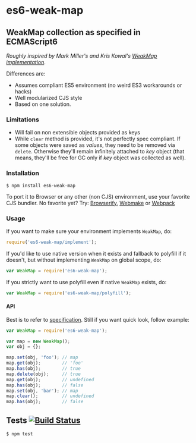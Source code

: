 # es6-weak-map





































<extoc></extoc>

## WeakMap collection as specified in ECMAScript6

_Roughly inspired by Mark Miller's and Kris Kowal's [WeakMap implementation](https://github.com/drses/weak-map)_.

Differences are:
- Assumes compliant ES5 environment (no weird ES3 workarounds or hacks)
- Well modularized CJS style
- Based on one solution.

### Limitations

- Will fail on non extensible objects provided as keys
- While `clear` method is provided, it's not perfectly spec compliant. If some objects were saved as _values_, they need to be removed via `delete`. Otherwise they'll remain infinitely attached to _key_ object (that means, they'll be free for GC only if _key_ object was collected as well).

### Installation

	$ npm install es6-weak-map

To port it to Browser or any other (non CJS) environment, use your favorite CJS bundler. No favorite yet? Try: [Browserify](http://browserify.org/), [Webmake](https://github.com/medikoo/modules-webmake) or [Webpack](http://webpack.github.io/)

### Usage

If you want to make sure your environment implements `WeakMap`, do:

```javascript
require('es6-weak-map/implement');
```

If you'd like to use native version when it exists and fallback to polyfill if it doesn't, but without implementing `WeakMap` on global scope, do:

```javascript
var WeakMap = require('es6-weak-map');
```

If you strictly want to use polyfill even if native `WeakMap` exists, do:

```javascript
var WeakMap = require('es6-weak-map/polyfill');
```

#### API

Best is to refer to [specification](http://people.mozilla.org/~jorendorff/es6-draft.html#sec-weakmap-objects). Still if you want quick look, follow example:

```javascript
var WeakMap = require('es6-weak-map');

var map = new WeakMap();
var obj = {};

map.set(obj, 'foo'); // map
map.get(obj);        // 'foo'
map.has(obj);        // true
map.delete(obj);     // true
map.get(obj);        // undefined
map.has(obj);        // false
map.set(obj, 'bar'); // map
map.clear();         // undefined
map.has(obj);        // false
```

## Tests [![Build Status](https://travis-ci.org/medikoo/es6-weak-map.png)](https://travis-ci.org/medikoo/es6-weak-map)

	$ npm test
